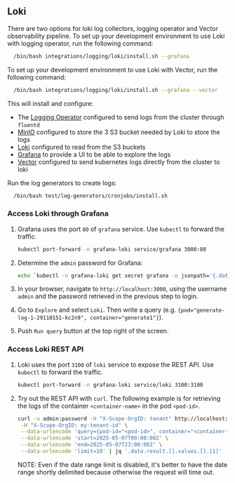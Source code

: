 ## Loki

There are two options for loki log collectors, logging operator and 
Vector observability pipeline.
To set up your development environment to use Loki with logging operator,
run the following command:
```bash
  /bin/bash integrations/logging/loki/install.sh --grafana
```

To set up your development environment to use Loki with Vector,
run the following command:
```bash
  /bin/bash integrations/logging/loki/install.sh --grafana --vector
```

This will install and configure:

* The [Logging Operator](https://kube-logging.dev/) configured to send logs from the cluster through `fluentd`
* [MinIO](https://min.io/) configured to store the 3 S3 bucket needed by Loki to store the logs
* [Loki](https://grafana.com/docs/loki/latest/) configured to read from the S3 buckets
* [Grafana](https://grafana.com/) to provide a UI to be able to explore the logs
* [Vector](https://vector.dev/) configured to send kubernetes logs directly from the cluster to loki

Run the log generators to create logs:
```bash
  /bin/bash test/log-generators/cronjobs/install.sh
```

### Access Loki through Grafana

1. Grafana uses the port `80` of `grafana` service. Use `kubectl` to forward the traffic.
    ```bash
    kubectl port-forward -n grafana-loki service/grafana 3000:80
    ```
1. Determine the `admin` password for Grafana:
    ```bash
    echo `kubectl -n grafana-loki get secret grafana -o jsonpath='{.data.root-password}' | base --decode`
    ```
1. In your browser, navigate to `http://localhost:3000`, using the username `admin` and the password retrieved
   in the previous step to login.

1. Go to `Explore` and select `Loki`. Then write a query (e.g. `{pod="generate-log-1-29110151-kc2n9", container="generate1"}`).

1. Push `Run query` button at the top right of the screen.

### Access Loki REST API

1. Loki uses the port `3100` of `loki` service to expose the REST API. Use `kubectl` to forward the traffic.
    ```bash
    kubectl port-forward -n grafana-loki service/loki 3100:3100
    ```

1. Try out the REST API with `curl`. The following example is for retrieving the logs of the container `<container-name>`
   in the pod `<pod-id>`.
   ```bash
   curl -u admin:password -H "X-Scope-OrgID: tenant" http://localhost:3100/loki/api/v1/query_range \
    -H "X-Scope-OrgID: my-tenant-id" \
    --data-urlencode 'query={pod-id="<pod-id>", container="<container-name>"} | json | line_format "{{.message}}"' \
    --data-urlencode 'start=2025-05-07T00:00:00Z' \
    --data-urlencode 'end=2025-05-07T23:00:00Z' \
    --data-urlencode 'limit=10' | jq '.data.result.[].values.[].[1]'
   ```
   NOTE: Even if the date range limit is disabled, it's better to have the date range shortly delimited because otherwise
   the request will time out.
